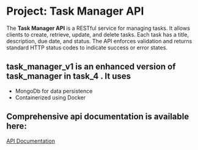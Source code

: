# Project: Task Manager API
The **Task Manager API** is a RESTful service for managing tasks. It allows clients to create, retrieve, update, and delete tasks. Each task has a title, description, due date, and status. The API enforces validation and returns standard HTTP status codes to indicate success or error states.

## task_manager_v1 is an enhanced version of task_manager in task_4 . It uses
 - MongoDb for data persistence
 - Containerized using Docker
 
## Comprehensive api documentation is available here: 
[API Documentation](https://documenter.getpostman.com/view/33664366/2sB34ijKPv)
